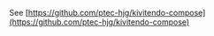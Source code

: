 See  [https://github.com/ptec-hjg/kivitendo-compose](https://github.com/ptec-hjg/kivitendo-compose)
